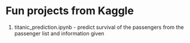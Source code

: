 # Fun projects from Kaggle
1. titanic_prediction.ipynb - predict survival of the passengers from the passenger list and information given
